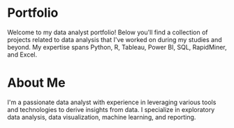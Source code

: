 # Portfolio
Welcome to my data analyst portfolio! Below you'll find a collection of projects related to data analysis that I've worked on during my studies and beyond. My expertise spans Python, R, Tableau, Power BI, SQL, RapidMiner, and Excel.

# About Me

I'm a passionate data analyst with experience in leveraging various tools and technologies to derive insights from data. I specialize in exploratory data analysis, data visualization, machine learning, and reporting.
